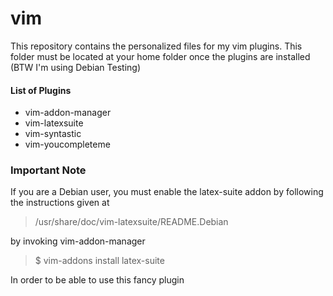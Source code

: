 # vim  

This repository contains the personalized files for my vim plugins. This folder must be located at your home folder once the plugins are installed  
(BTW I'm using Debian Testing)

#### List of Plugins  
 * vim-addon-manager
 * vim-latexsuite   
 * vim-syntastic    
 * vim-youcompleteme

### Important Note
If you are a Debian user, you must enable the latex-suite addon by following the instructions given at  
 
 > /usr/share/doc/vim-latexsuite/README.Debian  

by invoking vim-addon-manager   

 > $ vim-addons install latex-suite  

In order to be able to use this fancy plugin
